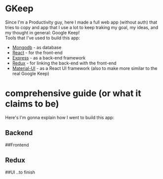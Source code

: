 # GKeep

Since I'm a Productivity guy, here I made a full web app (without auth) that tries to copy and app that I use a lot to keep traking my goal, my ideas, and my thought in general: Google Keep!
<br/>
Tools that I've used to build this app:
- [Mongodb](https://www.mongodb.com/) - as database
- [React](https://reactjs.org/) - for the front-end
- [Express](https://expressjs.com/) - as a back-end framework
- [Redux](https://redux.js.org/) - for linking the back-end with the front-end
- [Material-UI](https://material-ui.com/) - as a React UI framework (also to make more similar to the real Google Keep)

# comprehensive guide (or what it claims to be)
Here's I'm gonna explain how I went to build this app:
## Backend
##Frontend
## Redux
##UI 
..to finish